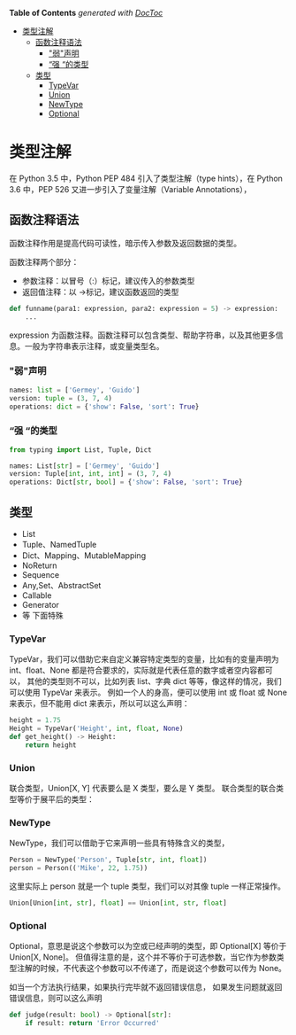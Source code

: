<!-- START doctoc generated TOC please keep comment here to allow auto update -->
<!-- DON'T EDIT THIS SECTION, INSTEAD RE-RUN doctoc TO UPDATE -->
**Table of Contents**  *generated with [DocToc](https://github.com/thlorenz/doctoc)*

- [类型注解](#%E7%B1%BB%E5%9E%8B%E6%B3%A8%E8%A7%A3)
  - [函数注释语法](#%E5%87%BD%E6%95%B0%E6%B3%A8%E9%87%8A%E8%AF%AD%E6%B3%95)
    - ["弱"声明](#%E5%BC%B1%E5%A3%B0%E6%98%8E)
    - [“强 “的类型](#%E5%BC%BA-%E7%9A%84%E7%B1%BB%E5%9E%8B)
  - [类型](#%E7%B1%BB%E5%9E%8B)
    - [TypeVar](#typevar)
    - [Union](#union)
    - [NewType](#newtype)
    - [Optional](#optional)

<!-- END doctoc generated TOC please keep comment here to allow auto update -->

# 类型注解

在 Python 3.5 中，Python PEP 484 引入了类型注解（type hints），在 Python 3.6 中，PEP 526 又进一步引入了变量注解（Variable Annotations），

## 函数注释语法

函数注释作用是提高代码可读性，暗示传入参数及返回数据的类型。

函数注释两个部分：
- 参数注释：以冒号（:）标记，建议传入的参数类型
- 返回值注释：以 ->标记，建议函数返回的类型
```python
def funname(para1: expression, para2: expression = 5) -> expression:
    ...

```
expression 为函数注释。函数注释可以包含类型、帮助字符串，以及其他更多信息。一般为字符串表示注释，或变量类型名。


### "弱"声明
```python
names: list = ['Germey', 'Guido']
version: tuple = (3, 7, 4)
operations: dict = {'show': False, 'sort': True}
```

### “强 “的类型
```python
from typing import List, Tuple, Dict

names: List[str] = ['Germey', 'Guido']
version: Tuple[int, int, int] = (3, 7, 4)
operations: Dict[str, bool] = {'show': False, 'sort': True}
```


## 类型
- List
- Tuple、NamedTuple
- Dict、Mapping、MutableMapping
- NoReturn
- Sequence
- Any,Set、AbstractSet
- Callable
- Generator
- 等
下面特殊
### TypeVar

TypeVar，我们可以借助它来自定义兼容特定类型的变量，比如有的变量声明为 int、float、None 都是符合要求的，实际就是代表任意的数字或者空内容都可以，
其他的类型则不可以，比如列表 list、字典 dict 等等，像这样的情况，我们可以使用 TypeVar 来表示。 例如一个人的身高，便可以使用 int 或 float 或 None 来表示，但不能用 dict 来表示，所以可以这么声明：

```python
height = 1.75
Height = TypeVar('Height', int, float, None)
def get_height() -> Height:
    return height
```

### Union

联合类型，Union[X, Y] 代表要么是 X 类型，要么是 Y 类型。 联合类型的联合类型等价于展平后的类型：

### NewType

NewType，我们可以借助于它来声明一些具有特殊含义的类型，
```python
Person = NewType('Person', Tuple[str, int, float])
person = Person(('Mike', 22, 1.75))
```
这里实际上 person 就是一个 tuple 类型，我们可以对其像 tuple 一样正常操作。

```python
Union[Union[int, str], float] == Union[int, str, float]
```

### Optional

Optional，意思是说这个参数可以为空或已经声明的类型，即 Optional[X] 等价于 Union[X, None]。
但值得注意的是，这个并不等价于可选参数，当它作为参数类型注解的时候，不代表这个参数可以不传递了，而是说这个参数可以传为 None。

如当一个方法执行结果，如果执行完毕就不返回错误信息， 如果发生问题就返回错误信息，则可以这么声明
```python
def judge(result: bool) -> Optional[str]:
    if result: return 'Error Occurred'
```
